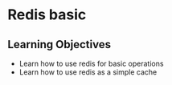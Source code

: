 # Redis basic
## Learning Objectives

*   Learn how to use redis for basic operations
*   Learn how to use redis as a simple cache
